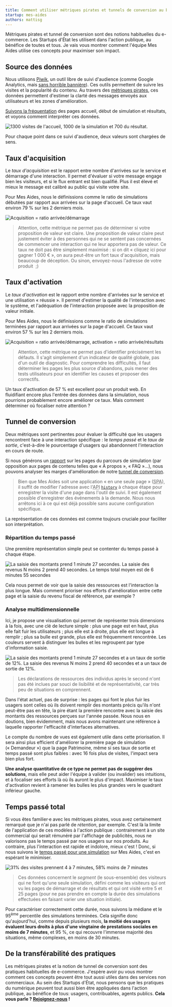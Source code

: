 ```yaml
---
title: Comment utiliser métriques pirates et tunnels de conversion au bénéfice de vos usagers
startup: mes-aides
authors: mattisg
---
```


Métriques pirates et tunnel de conversion sont des notions habituelles du e-commerce. Les Startups d'État les utilisent dans l'action publique, au bénéfice de toutes et tous. Je vais vous montrer comment l'équipe Mes Aides utilise ces concepts pour maximiser son impact.


## Source des données

Nous utilisons [Piwik](https://piwik.org), un outil libre de suivi d'audience (comme Google Analytics, mais [sans horrible bannière](/suivi)). Ces outils permettent de suivre les visites et la popularité du contenu. Au travers des [métriques pirates](http://www.expectedbehavior.com/experiments/pirate_metrics/), ces données permettent d'estimer la clarté des messages envoyés aux utilisateurs et les zones d'amélioration.

[Suivons la fréquentation](https://stats.data.gouv.fr/index.php?module=CoreHome&action=index&idSite=9&period=day&date=yesterday#?module=Actions&action=menuGetPageUrls&idSite=9&period=day&date=yesterday&popover=RowAction$3ARowEvolution$3AActions.getPageUrls$3A$257B$2522action$2522$253A$2522getMultiRowEvolutionPopover$2522$252C$2522column$2522$253A$2522nb_visits$2522$257D$3Afoyer$20$3E$20$40$252Fdemandeur$2C$40$252Findex$2Cfoyer$20$3E$20$40$252Fresultat) des pages accueil, début de simulation et résultats, et voyons comment interpréter ces données.

![1300 visites de l'accueil, 1000 de la simulation et 700 du résultat.](/img/posts/2016-11-04-mes-aides-metriques-pirates-tunnel-conversion-public/audience-pages.png)

Pour chaque point dans ce suivi d'audience, deux valeurs sont chargées de sens.


## Taux d'acquisition

Le _taux d'acquisition_ est le rapport entre nombre d'arrivées sur le service et démarrage d'une interaction. Il permet d'évaluer si votre message engage bien les visiteurs, et si le flux entrant est bien qualifié. Plus il est élevé et mieux le message est calibré au public qui visite votre site.

Pour Mes Aides, nous le définissions comme le ratio de simulations débutées par rapport aux arrivées sur la page d'accueil. Ce taux vaut environ 79 % sur les 2 derniers mois.

![Acquisition = ratio arrivée/démarrage](/img/posts/2016-11-04-mes-aides-metriques-pirates-tunnel-conversion-public/acquisition.png)

> Attention, cette métrique ne permet pas de déterminer si votre proposition de valeur est claire. Une proposition de valeur claire peut justement éviter à des personnes qui ne se sentent pas concernées de commencer une interaction qui ne leur apportera pas de valeur. Ce taux ne doit pas être simplement maximisé : si on dit « cliquez ici pour gagner 1 000 € », on aura peut-être un fort taux d'acquisition, mais beaucoup de déception. Ou sinon, envoyez-nous l'adresse de votre produit  ;)


## Taux d'activation

Le _taux d'activation_ est le rapport entre nombre d'arrivées sur le service et une utilisation « réussie ». Il permet d'estimer la qualité de l'interaction avec le système, et l'adéquation de l'interaction proposée avec la proposition de valeur initiale.

Pour Mes Aides, nous le définissions comme le ratio de simulations terminées par rapport aux arrivées sur la page d'accueil. Ce taux vaut environ 57 % sur les 2 derniers mois.

![Acquisition = ratio arrivée/démarrage, activation = ratio arrivée/résultats](/img/posts/2016-11-04-mes-aides-metriques-pirates-tunnel-conversion-public/acquisition-activation.png)

> Attention, cette métrique ne permet pas d'identifier précisément les défauts. Il s'agit simplement d'un indicateur de qualité globale, pas d'un outil de diagnostic. Pour comprendre les difficultés, il faut déterminer les pages les plus source d'abandons, puis mener des tests utilisateurs pour en identifier les causes et proposer des correctifs.

Un taux d'activation de 57 % est excellent pour un produit web. En fluidifiant encore plus l'entrée des données dans la simulation, nous pourrions probablement encore améliorer ce taux. Mais comment déterminer où focaliser notre attention ?


## Tunnel de conversion

Deux métriques sont pertinentes pour évaluer la difficulté que les usagers rencontrent face à une interaction spécifique : le _temps passé_ et le _taux de sortie_, c'est-à-dire le pourcentage d'usagers qui abandonnent l'interaction en cours de route.

Si nous générons un [rapport](https://stats.data.gouv.fr/index.php?module=CoreHome&action=index&idSite=9&period=day&date=yesterday#?module=Actions&action=menuGetPageUrls&idSite=9&period=day&date=yesterday) sur les pages du parcours de simulation (par opposition aux pages de contenu telles que « À propos », « FAQ »…), nous pouvons analyser les marges d'amélioration de notre [tunnel de conversion](https://en.wikipedia.org/wiki/Conversion_funnel).

> Bien que Mes Aides soit une application « en une seule page » (<abbr title="Single page application">SPA</abbr>), il suffit de modifier l'adresse avec l'<abbr title="Application programming interface">API</abbr> [`history`](https://developer.mozilla.org/fr/docs/Web/Guide/DOM/Manipuler_historique_du_navigateur) à chaque étape pour enregistrer la visite d'une page dans l'outil de suivi. Il est également possible d'enregistrer des événements à la demande. Nous nous arrêtons ici à ce qui est déjà possible sans aucune configuration spécifique.

La représentation de ces données est comme toujours cruciale pour faciliter son interprétation.

### Répartition du temps passé

Une première représentation simple peut se contenter du temps passé à chaque étape.

![La saisie des montants prend 1 minute 27 secondes. La saisie des revenus N moins 2 prend 40 secondes. Le temps total moyen est de 6 minutes 55 secondes](/img/posts/2016-11-04-mes-aides-metriques-pirates-tunnel-conversion-public/repartition-temps-par-page.png)

Cela nous permet de voir que la saisie des ressources est l'interaction la plus longue. Mais comment prioriser nos efforts d'amélioration entre cette page et la saisie du revenu fiscal de référence, par exemple ?

### Analyse multidimensionnelle

Ici, je propose une visualisation qui permet de représenter trois dimensions à la fois, avec une clé de lecture simple : plus une page est en haut, plus elle fait fuir les utilisateurs ; plus elle est à droite, plus elle est longue à remplir ; plus sa bulle est grande, plus elle est fréquemment rencontrée. Les couleurs servent à distinguer les bulles et les regroupent par type d'information saisie.

![La saisie des montants prend 1 minute 27 secondes et a un taux de sortie de 12%. La saisie des revenus N moins 2 prend 40 secondes et a un taux de sortie de 12%.](/img/posts/2016-11-04-mes-aides-metriques-pirates-tunnel-conversion-public/tunnel-conversion.png)

> Les déclarations de ressources des individus après le second n'ont pas été inclues par souci de lisibilité et de représentativité, car très peu de situations en comprennent.

Dans l'état actuel, pas de surprise : les pages qui font le plus fuir les usagers sont celles où ils doivent remplir des montants précis qu'ils n'ont peut-être pas en tête, la pire étant la première rencontre avec la saisie des montants des ressources perçues sur l'année passée. Nous nous en doutions, bien évidemment, mais nous avons maintenant une référence à laquelle rapporter l'efficacité d'interfaces alternatives.

Le compte du nombre de vues est également utile dans cette priorisation. Il sera ainsi plus efficient d'améliorer la première page de simulation (« Demandeur ») que la page Patrimoine, même si ses taux de sortie et temps passé sont plus faibles : avec 16 fois plus de visites, l'impact sera bien plus fort.

**Une analyse quantitative de ce type ne permet pas de suggérer des solutions**, mais elle peut aider l'équipe à valider (ou invalider) ses intuitions, et à focaliser ses efforts là où ils auront le plus d'impact. Maximiser le taux d'activation revient à ramener les bulles les plus grandes vers le quadrant inférieur gauche.


## Temps passé total

Si vous êtes familier·e avec les métriques pirates, vous avez certainement remarqué que je n'ai pas parlé de _rétention_, par exemple. C'est là la limite de l'application de ces modèles à l'action publique : contrairement à un site commercial qui serait rémunéré par l'affichage de publicités, nous ne valorisons pas le temps passé par nos usagers sur nos produits. Au contraire, plus l'interaction est rapide et indolore, mieux c'est ! Donc, si nous suivons le [temps passé pour une simulation](https://stats.data.gouv.fr/index.php?module=CoreHome&action=index&idSite=9&period=day&date=yesterday&segment=visitConvertedGoalId%3D%3D1%3Bactions%3E%3D5%3Bactions%3C%3D25#?module=VisitFrequency&action=index&idSite=9&period=day&date=yesterday&segment=visitConvertedGoalId%3D%3D1%3Bactions%3E%3D5%3Bactions%3C%3D25) sur Mes Aides, c'est en espérant le minimiser.

![31% des visites prennent 4 à 7 minutes, 58% moins de 7 minutes](/img/posts/2016-11-04-mes-aides-metriques-pirates-tunnel-conversion-public/repartition-temps-total.png)

> Ces données concernent le _segment_ (le sous-ensemble) des visiteurs qui ne font qu'une seule simulation, défini comme les visiteurs qui ont vu les pages de démarrage et de résultats et qui ont visité entre 5 et 25 pages (pour ne pas prendre en compte la durée des simulations effectuées en faisant varier une situation initiale).

Pour caractériser correctement cette durée, nous suivons la médiane et le 95<sup>ème</sup> percentile des simulations terminées. Cela signifie donc qu'aujourd'hui, comme depuis plusieurs mois, **la moitié des usagers évaluent leurs droits à plus d'une vingtaine de prestations sociales en moins de 7 minutes**, et 95 %, ce qui recouvre l'immense majorité des situations, même complexes, en moins de 30 minutes.


## De la transférabilité des pratiques

Les métriques pirates et la notion de tunnel de conversion sont des pratiques habituelles de e-commerce. J'espère avoir pu vous montrer comment ces concepts peuvent être tout aussi utiles dans des services non commerciaux. Au sein des Startups d'État, nous pensons que les pratiques du numérique peuvent tout aussi bien être appliquées dans l'action publique, au bénéfice de tous: usagers, contribuables, agents publics. **Cela vous parle ? [Rejoignez-nous](/contact) !**
